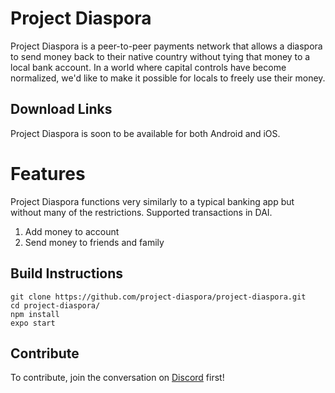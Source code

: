 # Project Diaspora

Project Diaspora is a peer-to-peer payments network that allows a diaspora to send money back to their native country without tying that money to a local bank account. In a world where capital controls have become normalized, we'd like to make it possible for locals to freely use their money.

## Download Links

Project Diaspora is soon to be available for both Android and iOS.

# Features

Project Diaspora functions very similarly to a typical banking app but without many of the restrictions. Supported transactions in DAI.

1. Add money to account
2. Send money to friends and family

## Build Instructions

```
git clone https://github.com/project-diaspora/project-diaspora.git
cd project-diaspora/
npm install
expo start
```

## Contribute

To contribute, join the conversation on [Discord](https://discord.gg/gNdnuzr) first!
